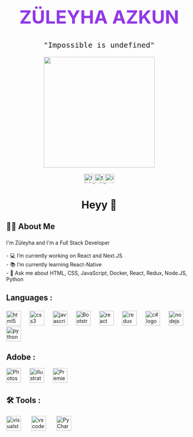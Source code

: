 <div align="center">
            <h1 style="font-size: 50px; font-style: inherit; color: rgb(146, 56, 230);"> 
                <b>ZÜLEYHA AZKUN</b>
            </h1>
            <pre style="font-size: 20px;">"Impossible is undefined"</pre>
            
</div>
<div align="center">
            <img height="300" src="https://media2.giphy.com/media/v1.Y2lkPTc5MGI3NjExMWFvOGRwc3p5emk2dmQ4NHpoN2NqYXVpamY0dGw5Y204dTdyeW41ZCZlcD12MV9pbnRlcm5hbF9naWZfYnlfaWQmY3Q9Zw/L1R1tvI9svkIWwpVYr/giphy.gif" />
</div>
        <br>
<div align="center">
            <a href="https://www.linkedin.com/in/züleyha-azkun-b25845212/" target="_blank">
                <img src="https://img.shields.io/static/v1?message=LinkedIn&logo=linkedin&label=&color=0077B5&logoColor=white&labelColor=&style=for-the-badge" height="25" alt="linkedin logo" />
            </a>
            <a href="https://twitter.com/ZuleyhAzkun"  target="_blank"> 
                <img src="https://img.shields.io/static/v1?message=Twitter&logo=twitter&label=&color=1DA1F2&logoColor=white&labelColor=&style=for-the-badge" height="25" alt="twitter logo" />
            </a>
            <a href="https://instagram.com/zuleyhatkm_" target="_blank">
                <img src="https://img.shields.io/static/v1?message=Instagram&logo=instagram&label=&color=E4405F&logoColor=white&labelColor=&style=for-the-badge" height="25" alt="instagram logo">
            </a>
</div>


###

<h1 align="center">Heyy 👋</h1>

###

<h2 align="left">👩‍💻  About Me</h2>

###

<p align="left">I'm Züleyha and I'm a Full Stack Developer<br><br>- 💻 I’m currently working on React and Next.JS<br>- 📚  I’m currently learning React-Native<br>- 💬 Ask me about HTML, CSS, JavaScript, Docker, React, Redux, Node.JS, Python</p>

###

<h2 align="left">Languages :</h2>

###

<div align="left">
  <img src="https://cdn.jsdelivr.net/gh/devicons/devicon/icons/html5/html5-original.svg" height="40" alt="html5 logo"  />
  <img width="15" />
  <img src="https://cdn.jsdelivr.net/gh/devicons/devicon/icons/css3/css3-original.svg" height="40" alt="css3 logo"  />
  <img width="15" />

  <img src="https://cdn.jsdelivr.net/gh/devicons/devicon/icons/javascript/javascript-plain.svg" height="40" alt="javascript logo"  />
  <img width="15" />
  <img src="https://cdn.jsdelivr.net/gh/devicons/devicon/icons/bootstrap/bootstrap-original.svg"height="40" alt="Bootstrap Logo"/>
  <img width="15">
  <img src="https://cdn.jsdelivr.net/gh/devicons/devicon/icons/react/react-original.svg" height="40" alt="react logo"  />
  <img width="15" />
  <img src="https://cdn.jsdelivr.net/gh/devicons/devicon/icons/redux/redux-original.svg" height="40" alt="redux logo"  />
  <img width="15" />
    <img src="https://cdn.jsdelivr.net/gh/devicons/devicon/icons/csharp/csharp-original.svg" height="40" alt="c# logo"  />
  <img width="15" />

  <img src="https://cdn.jsdelivr.net/gh/devicons/devicon/icons/nodejs/nodejs-original.svg" height="40" alt="nodejs logo"  />
  <img width="15" />

  <img src="https://cdn.jsdelivr.net/gh/devicons/devicon/icons/python/python-original.svg" height="40" alt="python logo"  />
</div>

###
<h2 align="left">Adobe :</h2>
<div align="left">
  <img src="https://cdn.jsdelivr.net/gh/devicons/devicon/icons/photoshop/photoshop-line.svg" height="40" alt="Photoshop logo"  />
  <img width="15" />
  <img src="https://cdn.jsdelivr.net/gh/devicons/devicon/icons/illustrator/illustrator-line.svg" height="40" alt="illustrator logo"  />
  <img width="15" />
  <img src="https://cdn.jsdelivr.net/gh/devicons/devicon/icons/premierepro/premierepro-original.svg" height="40" alt="Premiere Pro logo"  />
  <img width="15" />

</div>

<h2 align="left">🛠 Tools :</h2>

###

<div align="left">
  <img src="https://cdn.jsdelivr.net/gh/devicons/devicon/icons/visualstudio/visualstudio-plain.svg" height="40" alt="visualstudio logo"  />
  <img width="20" />
  <img src="https://cdn.jsdelivr.net/gh/devicons/devicon/icons/vscode/vscode-original.svg" height="40" alt="vscode logo"  />
  <img width="20" />
  <img src="https://cdn.jsdelivr.net/gh/devicons/devicon/icons/pycharm/pycharm-original.svg" height="40" alt="PyCharm logo"  />
</div>

###

>

###

###
